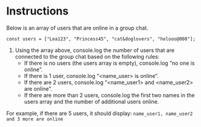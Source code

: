 # Instructions

Below is an array of users that are online in a group chat.

`const users = ["Lea123", "Princess45", "cat&doglovers", "helooo@000"];`

1. Using the array above, console.log the number of users that are connected to the group chat based on the following rules:
    * If there is no users (the users array is empty), console.log “no one is online”.
    * If there is 1 user, console.log “<name_user> is online”.
    * If there are 2 users, console.log “<name_user1> and <name_user2> are online”.
    * If there are more than 2 users, console.log the first two names in the users array and the number of additional users online.

For example, if there are 5 users, it should display:
`name_user1, name_user2 and 3 more are online`